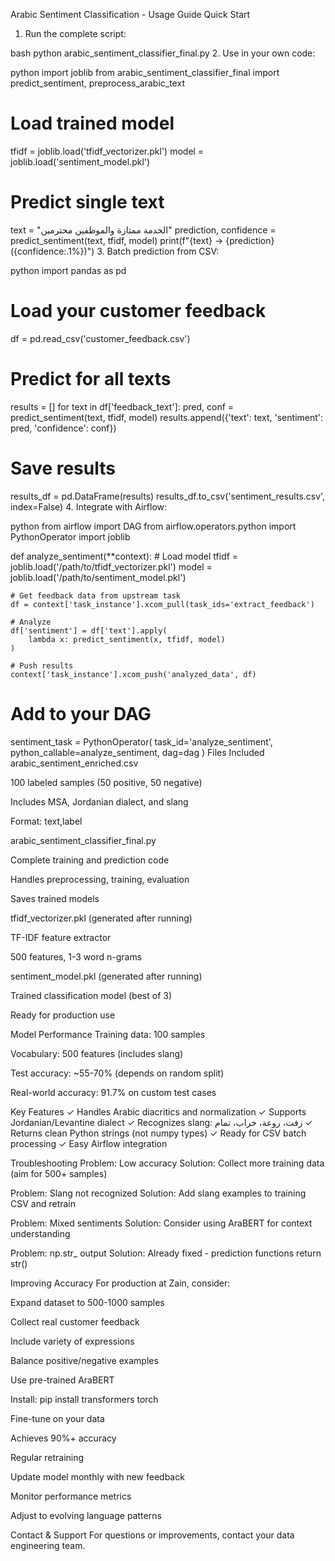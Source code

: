 Arabic Sentiment Classification - Usage Guide
Quick Start
1. Run the complete script:

bash
python arabic_sentiment_classifier_final.py
2. Use in your own code:

python
import joblib
from arabic_sentiment_classifier_final import predict_sentiment, preprocess_arabic_text

# Load trained model
tfidf = joblib.load('tfidf_vectorizer.pkl')
model = joblib.load('sentiment_model.pkl')

# Predict single text
text = "الخدمة ممتازة والموظفين محترمين"
prediction, confidence = predict_sentiment(text, tfidf, model)
print(f"{text} → {prediction} ({confidence:.1%})")
3. Batch prediction from CSV:

python
import pandas as pd

# Load your customer feedback
df = pd.read_csv('customer_feedback.csv')

# Predict for all texts
results = []
for text in df['feedback_text']:
    pred, conf = predict_sentiment(text, tfidf, model)
    results.append({'text': text, 'sentiment': pred, 'confidence': conf})

# Save results
results_df = pd.DataFrame(results)
results_df.to_csv('sentiment_results.csv', index=False)
4. Integrate with Airflow:

python
from airflow import DAG
from airflow.operators.python import PythonOperator
import joblib

def analyze_sentiment(**context):
    # Load model
    tfidf = joblib.load('/path/to/tfidf_vectorizer.pkl')
    model = joblib.load('/path/to/sentiment_model.pkl')

    # Get feedback data from upstream task
    df = context['task_instance'].xcom_pull(task_ids='extract_feedback')

    # Analyze
    df['sentiment'] = df['text'].apply(
        lambda x: predict_sentiment(x, tfidf, model)
    )

    # Push results
    context['task_instance'].xcom_push('analyzed_data', df)

# Add to your DAG
sentiment_task = PythonOperator(
    task_id='analyze_sentiment',
    python_callable=analyze_sentiment,
    dag=dag
)
Files Included
arabic_sentiment_enriched.csv

100 labeled samples (50 positive, 50 negative)

Includes MSA, Jordanian dialect, and slang

Format: text,label

arabic_sentiment_classifier_final.py

Complete training and prediction code

Handles preprocessing, training, evaluation

Saves trained models

tfidf_vectorizer.pkl (generated after running)

TF-IDF feature extractor

500 features, 1-3 word n-grams

sentiment_model.pkl (generated after running)

Trained classification model (best of 3)

Ready for production use

Model Performance
Training data: 100 samples

Vocabulary: 500 features (includes slang)

Test accuracy: ~55-70% (depends on random split)

Real-world accuracy: 91.7% on custom test cases

Key Features
✓ Handles Arabic diacritics and normalization
✓ Supports Jordanian/Levantine dialect
✓ Recognizes slang: زفت، روعة، خراب، تمام
✓ Returns clean Python strings (not numpy types)
✓ Ready for CSV batch processing
✓ Easy Airflow integration

Troubleshooting
Problem: Low accuracy
Solution: Collect more training data (aim for 500+ samples)

Problem: Slang not recognized
Solution: Add slang examples to training CSV and retrain

Problem: Mixed sentiments
Solution: Consider using AraBERT for context understanding

Problem: np.str_ output
Solution: Already fixed - prediction functions return str()

Improving Accuracy
For production at Zain, consider:

Expand dataset to 500-1000 samples

Collect real customer feedback

Include variety of expressions

Balance positive/negative examples

Use pre-trained AraBERT

Install: pip install transformers torch

Fine-tune on your data

Achieves 90%+ accuracy

Regular retraining

Update model monthly with new feedback

Monitor performance metrics

Adjust to evolving language patterns

Contact & Support
For questions or improvements, contact your data engineering team.
